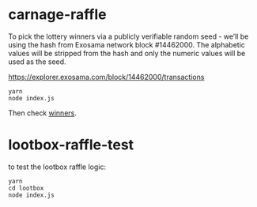 # carnage-raffle

To pick the lottery winners via a publicly verifiable random seed - we’ll be using the hash from Exosama network block #14462000. The alphabetic values will be stripped from the hash and only the numeric values will be used as the seed.

https://explorer.exosama.com/block/14462000/transactions

```
yarn
node index.js
```

Then check [winners](./winners.json).

# lootbox-raffle-test

to test the lootbox raffle logic:

```
yarn
cd lootbox
node index.js

```
